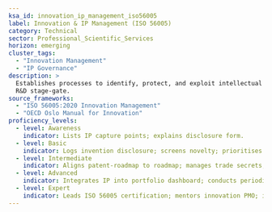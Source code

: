 ```yaml
---
ksa_id: innovation_ip_management_iso56005
label: Innovation & IP Management (ISO 56005)
category: Technical
sector: Professional_Scientific_Services
horizon: emerging
cluster_tags:
  - "Innovation Management"
  - "IP Governance"
description: >
  Establishes processes to identify, protect, and exploit intellectual assets in line with ISO 56005 knowledge-and-IP-management standard, integrating with
  R&D stage-gate.
source_frameworks:
  - "ISO 56005:2020 Innovation Management"
  - "OECD Oslo Manual for Innovation"
proficiency_levels:
  - level: Awareness
    indicator: Lists IP capture points; explains disclosure form.
  - level: Basic
    indicator: Logs invention disclosure; screens novelty; prioritises protection route.
  - level: Intermediate
    indicator: Aligns patent-roadmap to roadmap; manages trade secrets; tracks KPIs.
  - level: Advanced
    indicator: Integrates IP into portfolio dashboard; conducts periodic audits; monetises licences.
  - level: Expert
    indicator: Leads ISO 56005 certification; mentors innovation PMO; influences policy debates.
---
```




